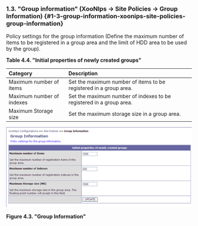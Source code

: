 ### 1.3. &quot;Group information&quot; (XooNIps -> Site Policies -> Group Information) {#1-3-group-information-xoonips-site-policies-group-information}

Policy settings for the group information (Define the maximum number of items to be registered in a group area and the limit of HDD area to be used by the group).

**Table 4.4. &quot;Initial properties of newly created groups&quot;**

| Category | Description |
| :-- | :-- |
| Maximum number of items | Set the maximum number of items to be registered in a group area. |
| Maximum number of indexes | Set the maximum number of indexes to be registered in a group area. |
| Maximum Storage size | Set the maximum storage size in a group area. |

!["Group Information"](../../assets/xoonips-policy3.png)

**Figure 4.3. &quot;Group Information&quot;**